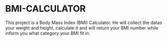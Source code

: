 # BMI-CALCULATOR
This project is a Body Mass Index (BMI) Calculator. He will collect the datas your weight and height, calculate it and will return your BMI number while inform you what category your BMI fit in.
